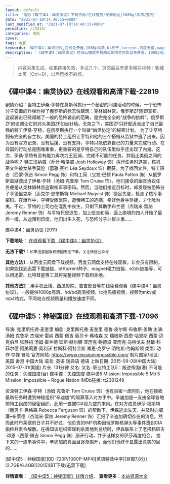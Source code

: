 ```yaml
---
layout: default
title: '电影《碟中谍4：幽灵协议》下载资源/在线播放/视频地址/1080p/高清/蓝光'
date: "2021-07-10T14:40:15+0800"
last_modified_at: "2021-07-10T14:40:15+0800"
permalink: /22819/
categories: 电影
cover:
tags: 电影
keywords: '碟中谍4：幽灵协议,在线免费看,1080p高清,bt种子,torrent,百度云盘,magnet,磁力链,迅雷下载资源'
description: '《碟中谍4：幽灵协议》在线云播放手机西瓜影院吉吉影音免费看，1080p高清bd/hd未删减完整版和tc抢先枪版，mkv/mp4格式，附带bt/torrent种子、magnet/磁力链、百度云盘、网盘资源迅雷下载链接'
---
```


>内容采集生成，如果链接失效，多试几个，页面最后有更多精彩视频！收藏本页（Ctrl+D)，以后再找不麻烦。


## 《碟中谍4：幽灵协议》在线观看和高清下载-22819

剧情介绍：当特工伊桑·亨特在莫斯科执行一个秘密的间谍活动的时候，一个恐怖分子安置的炸弹炸掉了俄罗斯的标志性建筑：克林姆林宫。俄罗斯ZF随即宣布，这起袭击已经超越了一般的恐怖袭击的范畴，是完完全全的“战争的挑衅”。俄罗斯ZF的论调让它的对头美国ZF如坐针毡。无奈之下，美国ZF只好就近派出了自己最强的特工伊桑·亨特，在俄罗斯执行一个叫做“幽灵协定”的秘密计划。   为了让亨特拥有完全的自主权，美国的特工组织让亨特和他的三个搭档从监狱中逃了出来。因为没有官方记录、没有后援、没有支持，亨特只能依靠自己的力量来完成行动。在异国的行动总是困难重重，更重要的是亨特自己的队伍里似乎还出现了内鬼。这次，伊桑·亨特有没有能力再次力王狂澜，完成不可能的任务，并阻止美俄之间的战争呢？   特工汉纳威（乔什·哈洛威 Josh Holloway 饰）执行任务时遇害，核机密文件被女杀手莫伦（蕾雅·赛杜 Léa Seydoux 饰）截获。为了找回文件，特工班吉（西蒙·佩吉 Simon Pegg 饰）和特工简（宝拉·巴顿 Paula Patton 饰）从俄罗斯监狱救出了伊桑·亨特（汤姆·克鲁斯 Tom Cruise 饰）。他们接受的幽灵协议任务便是从克林姆林宫盗取核军事密码。然而，当他们接近目标时，却发现被恐怖分子亨德里克斯（迈克尔·恩奎斯特 Michael Nyqvist 饰）捷足先登，抢走了核军事密码。在爆炸中，亨特受困医院，遭俄特工的追捕，幸好他身手矫捷，才化险为夷。不过，亨特的上司也在混乱中丧生，只剩下其助手布兰德（杰瑞米·雷纳 Jeremy Renner 饰）与亨特死里逃生，加上班吉和简，逼上绝境的四人开始了最后一搏，从迪拜到印度，他们出生入死，与恐怖分子斗智斗勇……


碟中谍4：幽灵协议 (2011)

**下载地址**： [在线观看下载 《碟中谍4：幽灵协议》](https://www.btbtdy.me/btdy/dy230.html) 


**无法下载?**：`如果迅雷因版权原因无法下载，关注微信公众号 `

**其他方法1**：从百度云网盘下载视频，百度云网盘支持在线观看，非会员有限制，如果能找到迅雷下载链接、bt/torrent种子、magnet磁力链接、e2dk链接等，可以用迅雷、比特彗星等工具将完整视频下载到本地。

**其他方法2**：用手机云播、西瓜影院、吉吉影音等在线免费观看《碟中谍4：幽灵协议》，一般提供1080p高清、hd/bd高清视频、tc抢先版视频，视频为mkv或mp4格式，不同站点视频质量和播放速度不同。


## 《碟中谍5：神秘国度》在线观看和高清下载-17096

导演: 克里斯托弗·麦奎里 编剧: 克里斯托弗·麦奎里 德鲁·皮尔斯 布鲁斯·盖勒 主演: 汤姆·克鲁斯 杰瑞米·雷纳 西蒙·佩吉 丽贝卡·弗格森 文·瑞姆斯 西恩·哈里斯 西蒙·迈克伯尼 张静初 汤姆·霍兰德 延斯·赫尔腾 亚历克·鲍德温 亚历克·乌特戈夫 赫敏·科菲尔德 阿美莉嘉·奥利沃 拉斯科·阿特金斯 肖恩·克罗宁 明格斯·约翰斯顿 类型: 动作 惊悚 冒险 官方网站: https://www.missionimpossible.com/ 制片国家/地区: 美国 香港 中国大陆 语言: 英语 瑞典语 德语 上映日期: 2015-09-08(中国大陆) 2015-07-31(美国) 片长: 131分钟 又名: 又名: 职业特工队5：叛逆帝国(港) 不可能的任务：失控国度(台) 碟中谍：失控国度 碟中谍5 Mission: Impossible 5 M:i 5 Mission: Impossible – Rogue Nation IMDb链接: tt2381249

资深特工伊森·亨特（汤姆·克鲁斯 Tom Cruise 饰）也有百密一疏时刻，他在接收最新任务时遭到神秘组织“辛迪加”的暗算落入对方手中。辛迪加是一支由全球各地前特工组成的秘密组织，此前一直被CIA视为空穴来风。在对方成员伊莎·福斯特（丽贝卡·弗格森 Rebecca Ferguson 饰）的帮助下，伊森逃出生天，并及时向威廉•布莱德（杰瑞米·雷纳 Jeremy Renner 饰）汇报了辛迪加确切存在的消息。然而此时布莱德的日子并不好过，他负责的IMF机构因俄罗斯核弹头等事件遭到CIA指控并责令解散。在得知该组织密谋刺杀奥地利总统时，伊森联系上了老搭档班吉·邓恩（西蒙·佩吉 Simon Pegg 饰）展开行动，并于谜样女郎伊莎再度相会。 接下来的一连串事件中，辛迪加的真面目逐渐揭开，而他们也终于显露出真实的目的……


[碟中谍5：神秘国度][BD-720P/1080P-MP4][英语特效中字][豆瓣7.8分][2.7GB/6.4GB][2015][BT下载/迅雷下载]

**详情查看**： [《碟中谍5：神秘国度》详情介绍](/movie/17096/)， **查看更多**：[本站资源大全](/movie/t/all/)

